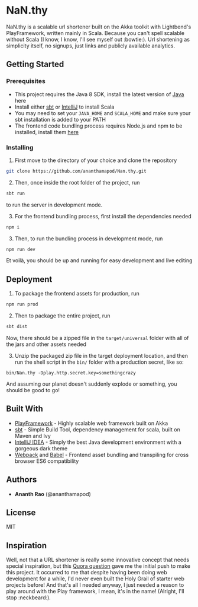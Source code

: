 # NaN.thy

NaN.thy is a scalable url shortener built on the Akka toolkit with Lightbend's PlayFramework, written mainly in Scala. Because you can't spell scalable without Scala (I know, I know, I'll see myself out :bowtie:). Url shortening as simplicity itself, no signups, just links and publicly available analytics.

## Getting Started

### Prerequisites
* This project requires the Java 8 SDK, install the latest version of [Java](http://www.oracle.com/technetwork/java/javase/downloads/index.html) here
* Install either [sbt](http://www.scala-sbt.org/download.html) or [IntelliJ](https://www.jetbrains.com/idea/) to install Scala
* You may need to set your `JAVA_HOME` and `SCALA_HOME` and make sure your sbt installation is added to your PATH
* The frontend code bundling process requires Node.js and npm to be installed, install them [here](https://nodejs.org/en/)

### Installing

1. First move to the directory of your choice and clone the repository

  ```bash
  git clone https://github.com/ananthamapod/Nan.thy.git
  ```

2. Then, once inside the root folder of the project, run

  ```bash
  sbt run
  ```

  to run the server in development mode.

3. For the frontend bundling process, first install the dependencies needed

  ```bash
  npm i
  ```

3. Then, to run the bundling process in development mode, run

  ```bash
  npm run dev
  ```

Et voilà, you should be up and running for easy development and live editing

## Deployment

1. To package the frontend assets for production, run

  ```bash
  npm run prod
  ```

2. Then to package the entire project, run

  ```bash
  sbt dist
  ```

  Now, there should be a zipped file in the `target/universal` folder with all of the jars and other assets needed

3. Unzip the packaged zip file in the target deployment location, and then run the shell script in the `bin/` folder with a production secret, like so:

  ```
  bin/Nan.thy -Dplay.http.secret.key=somethingcrazy
  ```

And assuming our planet doesn't suddenly explode or something, you should be good to go!

## Built With

* [PlayFramework](https://www.playframework.com/) - Highly scalable web framework built on Akka
* [sbt](http://www.scala-sbt.org/) - Simple Build Tool, dependency management for scala, built on Maven and Ivy
* [IntelliJ IDEA](https://www.jetbrains.com/idea/) - Simply the best Java development environment with a gorgeous dark theme
* [Webpack](https://webpack.github.io/) and [Babel](https://babeljs.io/) - Frontend asset bundling and transpiling for cross browser ES6 compatibility

## Authors

* **Ananth Rao** (@ananthamapod)

## License

MIT

## Inspiration
Well, not that a URL shortener is really some innovative concept that needs special inspiration, but this [Quora question](https://www.quora.com/What-is-the-architecture-of-a-scalable-URL-shortener) gave me the initial push to make this project. It occurred to me that despite having been doing web development for a while, I'd never even built the Holy Grail of starter web projects before! And that's all I needed anyway, I just needed a reason to play around with the Play framework, I mean, it's in the name! (Alright, I'll stop :neckbeard:).
